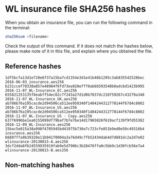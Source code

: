 # WL insurance file SHA256 hashes

When you obtain an insurance file, you can run the following command in the terminal:

```sh
sha256sum <filename>
```

Check the output of this command.  If it does not match the hashes below, please make note of it in this file, and explain where you obtained the file.

## Reference hashes

```
1df5bcfa13d1e728e6f37a15ba7cd1354e3d1e41b46b1295c3ab835542528bec  2016-06-03_insurance.aes256
b231ccef70338a857e48984f0fd73ea920eff70ab6b593548b0adcbd1423b995  2016-11-07_WL-Insurance_EC.aes256
655821253135f8eabff54ec62c7f243a27d1d0b7037dc210f59267c43279a340  2016-11-07_WL-Insurance_UK.aes256
ab786b76a195cacde2d94506ca512ee950340f1404244312778144f67d4c8002  2016-11-07_WL-Insurance_US.aes256
ab786b76a195cacde2d94506ca512ee950340f1404244312778144f67d4c8002  2016-11-07_WL-Insurance_US - Copy.aes256
637f6996be1ea0155099df79baf7b7e7be14d17965026f619acf139f9fd55382  2016-12-09_WL-Insurance.aes256
15bac5e815a38a998f4705945bd41975b736e7c723cfe851b9ed0e50c49316b4  insurance.aes256
6688fffa9b39320e11b941f0004a3a76d49c7fb52434dab4d7d881dc2a2d7e02  wlinsurance-20130815-A.aes256
3dcf2dda8fb24559935919fab9e5d7906c3b28476ffa0c5bb9c1d30fcb56e7a4  wlinsurance-20130815-B.aes256
```

## Non-matching hashes
